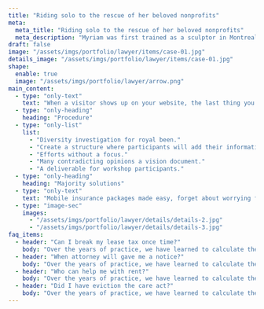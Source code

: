 ```yaml
---
title: "Riding solo to the rescue of her beloved nonprofits"
meta:
  meta_title: "Riding solo to the rescue of her beloved nonprofits"
  meta_description: "Myriam was first trained as a sculptor in Montreal and then in Helsinki"
draft: false
image: "/assets/imgs/portfolio/lawyer/items/case-01.jpg"
details_image: "/assets/imgs/portfolio/lawyer/items/case-01.jpg"
shape:
  enable: true
  image: "/assets/imgs/portfolio/lawyer/arrow.png"
main_content:
  - type: "only-text"
    text: "When a visitor shows up on your website, the last thing you want is for them to be wary of moving through it. You want your website to give off a welcoming and safe vibe; not one that makes visitors wonder what’s lurking around the corner. While there are some tourists who venture to Centralia out of curiosity, they don’t stay long. And why would they? The town is unlivable and it’s devoid of any meaningful experiences. If I had arrived hoping to find a local video store to rent a movie from, I’d be confused by this pop-up"
  - type: "only-heading"
    heading: "Procedure"
  - type: "only-list"
    list:
      - "Diversity investigation for royal been."
      - "Create a structure where participants will add their information."
      - "Efforts without a focus."
      - "Many contradicting opinions a vision document."
      - "A deliverable for workshop participants."
  - type: "only-heading"
    heading: "Majority solutions"
  - type: "only-text"
    text: "Mobile insurance packages made easy, forget about worrying for your mobile and live your life.Incessant pop-ups and disruptions that won’t go away no matter how many times they’re dismissed,"
  - type: "image-sec"
    images:
      - "/assets/imgs/portfolio/lawyer/details/details-2.jpg"
      - "/assets/imgs/portfolio/lawyer/details/details-3.jpg"
faq_items:
  - header: "Can I break my lease tax once time?"
    body: "Over the years of practice, we have learned to calculate the steps of opponents, act ahead of the curve and, as a result, comprehensively solve the task for the risk."
  - header: "When attorney will gave me a notice?"
    body: "Over the years of practice, we have learned to calculate the steps of opponents, act ahead of the curve and, as a result, comprehensively solve the task for the risk."
  - header: "Who can help me with rent?"
    body: "Over the years of practice, we have learned to calculate the steps of opponents, act ahead of the curve and, as a result, comprehensively solve the task for the risk."
  - header: "Did I have eviction the care act?"
    body: "Over the years of practice, we have learned to calculate the steps of opponents, act ahead of the curve and, as a result, comprehensively solve the task for the risk."
---
```

